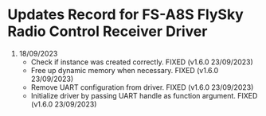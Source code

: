 # Updates Record for FS-A8S FlySky Radio Control Receiver Driver

1. 18/09/2023
	- Check if instance was created correctly.				FIXED (v1.6.0 23/09/2023)
	- Free up dynamic memory when necessary.				FIXED (v1.6.0 23/09/2023)
	- Remove UART configuration from driver.				FIXED (v1.6.0 23/09/2023)
	- Initialize driver by passing UART handle as function argument.	FIXED (v1.6.0 23/09/2023)

